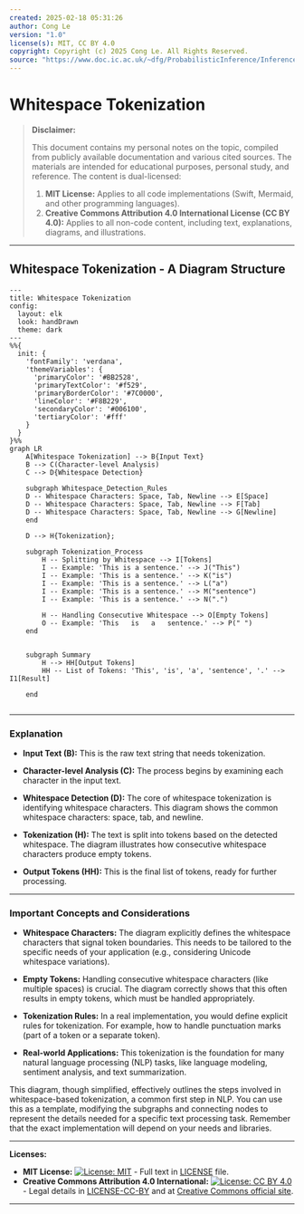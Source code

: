 ```yaml
---
created: 2025-02-18 05:31:26
author: Cong Le
version: "1.0"
license(s): MIT, CC BY 4.0
copyright: Copyright (c) 2025 Cong Le. All Rights Reserved.
source: "https://www.doc.ic.ac.uk/~dfg/ProbabilisticInference/InferenceAndMachineLearningNotes.pdf"
---
```




# Whitespace Tokenization
> **Disclaimer:**
>
> This document contains my personal notes on the topic,
> compiled from publicly available documentation and various cited sources.
> The materials are intended for educational purposes, personal study, and reference.
> The content is dual-licensed:
> 1. **MIT License:** Applies to all code implementations (Swift, Mermaid, and other programming languages).
> 2. **Creative Commons Attribution 4.0 International License (CC BY 4.0):** Applies to all non-code content, including text, explanations, diagrams, and illustrations.
---


## Whitespace Tokenization - A Diagram Structure


```mermaid
---
title: Whitespace Tokenization
config:
  layout: elk
  look: handDrawn
  theme: dark
---
%%{
  init: {
    'fontFamily': 'verdana',
    'themeVariables': {
      'primaryColor': '#BB2528',
      'primaryTextColor': '#f529',
      'primaryBorderColor': '#7C0000',
      'lineColor': '#F8B229',
      'secondaryColor': '#006100',
      'tertiaryColor': '#fff'
    }
  }
}%%
graph LR
    A[Whitespace Tokenization] --> B{Input Text}
    B --> C(Character-level Analysis)
    C --> D{Whitespace Detection}
    
    subgraph Whitespace_Detection_Rules
    D -- Whitespace Characters: Space, Tab, Newline --> E[Space]
    D -- Whitespace Characters: Space, Tab, Newline --> F[Tab]
    D -- Whitespace Characters: Space, Tab, Newline --> G[Newline]
    end
    
    D --> H{Tokenization};
    
    subgraph Tokenization_Process
        H -- Splitting by Whitespace --> I[Tokens]
        I -- Example: 'This is a sentence.' --> J("This")
        I -- Example: 'This is a sentence.' --> K("is")
        I -- Example: 'This is a sentence.' --> L("a")
        I -- Example: 'This is a sentence.' --> M("sentence")
        I -- Example: 'This is a sentence.' --> N(".")
        
        H -- Handling Consecutive Whitespace --> O[Empty Tokens]
        O -- Example: 'This   is   a   sentence.' --> P(" ")
    end

    
    subgraph Summary
        H --> HH[Output Tokens]
        HH -- List of Tokens: 'This', 'is', 'a', 'sentence', '.' --> I1[Result]
        
    end
    
```


----

### Explanation

* **Input Text (B):** This is the raw text string that needs tokenization.

* **Character-level Analysis (C):**  The process begins by examining each character in the input text.

* **Whitespace Detection (D):** The core of whitespace tokenization is identifying whitespace characters.  This diagram shows the common whitespace characters: space, tab, and newline.


* **Tokenization (H):**  The text is split into tokens based on the detected whitespace.  The diagram illustrates how consecutive whitespace characters produce empty tokens.


* **Output Tokens (HH):** This is the final list of tokens, ready for further processing.


-----

### Important Concepts and Considerations

* **Whitespace Characters:** The diagram explicitly defines the whitespace characters that signal token boundaries. This needs to be tailored to the specific needs of your application (e.g., considering Unicode whitespace variations).

* **Empty Tokens:** Handling consecutive whitespace characters (like multiple spaces) is crucial.  The diagram correctly shows that this often results in empty tokens, which must be handled appropriately.

* **Tokenization Rules:**  In a real implementation, you would define explicit rules for tokenization. For example, how to handle punctuation marks (part of a token or a separate token).

* **Real-world Applications:** This tokenization is the foundation for many natural language processing (NLP) tasks, like language modeling, sentiment analysis, and text summarization.


This diagram, though simplified, effectively outlines the steps involved in whitespace-based tokenization, a common first step in NLP.  You can use this as a template, modifying the subgraphs and connecting nodes to represent the details needed for a specific text processing task. Remember that the exact implementation will depend on your needs and libraries.



---
**Licenses:**

- **MIT License:**  [![License: MIT](https://img.shields.io/badge/License-MIT-yellow.svg)](LICENSE) - Full text in [LICENSE](LICENSE) file.
- **Creative Commons Attribution 4.0 International:** [![License: CC BY 4.0](https://licensebuttons.net/l/by/4.0/88x31.png)](LICENSE-CC-BY) - Legal details in [LICENSE-CC-BY](LICENSE-CC-BY) and at [Creative Commons official site](http://creativecommons.org/licenses/by/4.0/).

---
